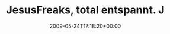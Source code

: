 ---
retweeted: false
source: <a href="http://twitter.com" rel="nofollow">Twitter Web Client</a>
entities:
  hashtags: []
  symbols: []
  user_mentions:
  - name: Mike Besser
    screen_name: JgdKdoFhr
    indices:
    - '49'
    - '59'
    id_str: '34632827'
    id: '34632827'
  urls: []
display_text_range:
- '0'
- '84'
favorite_count: '0'
id_str: '1904058344'
truncated: false
retweet_count: '0'
id: '1904058344'
created_at: Sun May 24 17:18:20 +0000 2009
favorited: false
full_text: 'JesusFreaks, total entspannt. Jetzt: Strand, nur [@jgdkdofhr](https://twitter.com/jgdkdofhr)
  geht nich ans Telefon...'
lang: de
tags:
- pesos:twitter
date: '2009-05-24T17:18:20+00:00'
src: https://twitter.com/bascht/status/1904058344
original_url: https://twitter.com/bascht/status/1904058344
type: twitter_tweet
text: 'JesusFreaks, total entspannt. Jetzt: Strand, nur [@jgdkdofhr](https://twitter.com/jgdkdofhr)
  geht nich ans Telefon...'
title: JesusFreaks, total entspannt. J

---